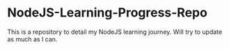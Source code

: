 # NodeJS-Learning-Progress-Repo
This is a repository to detail my NodeJS learning journey. Will try to update as much as I can.
